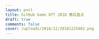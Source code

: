 ```yaml
---
layout: post
title: GitHub Game Off 2018 赛后盘点
draft: true
comments: false
cover: /uploads/2018/12/20181225002.png
---
```

